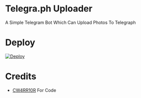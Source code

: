 # Telegra.ph Uploader
A Simple Telegram Bot Which Can Upload Photos To Telegraph

# Deploy
[![Deploy](https://www.herokucdn.com/deploy/button.svg)](https://heroku.com/deploy?template=https://github.com/mobilegendeng447/telegraph-uploader)

# Credits
* [CW4RR10R](https://github.com/CW4RR10R) For Code

